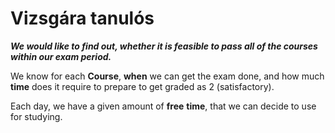 # Vizsgára tanulós

***We would like to find out, whether it is feasible to pass all of the courses within our exam period.***

We know for each **Course**, **when** we can get the exam done, and how much **time** does it require to prepare to get graded as 2 (satisfactory).

Each day, we have a given amount of **free** **time**, that we can decide to use for studying.
